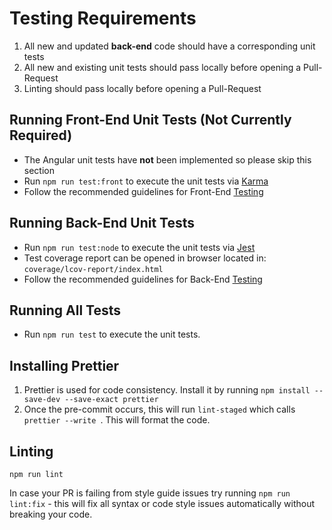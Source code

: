 # Testing Requirements

1. All new and updated **back-end** code should have a corresponding unit tests
2. All new and existing unit tests should pass locally before opening a Pull-Request
3. Linting should pass locally before opening a Pull-Request

## Running Front-End Unit Tests (Not Currently Required)

- The Angular unit tests have **not** been implemented so please skip this section
- Run `npm run test:front` to execute the unit tests via [Karma](https://karma-runner.github.io)
- Follow the recommended guidelines for Front-End [Testing](https://angular.io/guide/testing)

## Running Back-End Unit Tests

- Run `npm run test:node` to execute the unit tests via [Jest](https://jestjs.io/)
- Test coverage report can be opened in browser located in: `coverage/lcov-report/index.html`
- Follow the recommended guidelines for Back-End [Testing](https://jestjs.io/)

## Running All Tests

- Run `npm run test` to execute the unit tests.

## Installing Prettier

1. Prettier is used for code consistency. Install it by running `npm install --save-dev --save-exact prettier`
2. Once the pre-commit occurs, this will run `lint-staged` which calls `prettier --write `. This will format the code.

## Linting

```
npm run lint
```

In case your PR is failing from style guide issues try running `npm run lint:fix` - this will fix all syntax or code style issues automatically without breaking your code.
